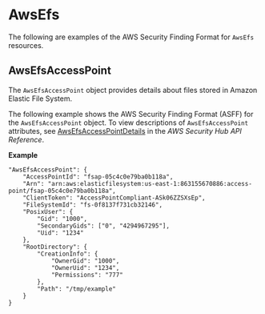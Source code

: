 # AwsEfs<a name="asff-resourcedetails-awsefs"></a>

The following are examples of the AWS Security Finding Format for `AwsEfs` resources\.

## AwsEfsAccessPoint<a name="asff-resourcedetails-awsefsaccesspoint"></a>

The `AwsEfsAccessPoint` object provides details about files stored in Amazon Elastic File System\.

The following example shows the AWS Security Finding Format \(ASFF\) for the `AwsEfsAccessPoint` object\. To view descriptions of `AwsEfsAccessPoint` attributes, see [AwsEfsAccessPointDetails](https://docs.aws.amazon.com/securityhub/1.0/APIReference/API_AwsEfsAccessPointDetails.html) in the *AWS Security Hub API Reference*\.

**Example**

```
"AwsEfsAccessPoint": { 
	"AccessPointId": "fsap-05c4c0e79ba0b118a",
	"Arn": "arn:aws:elasticfilesystem:us-east-1:863155670886:access-point/fsap-05c4c0e79ba0b118a",
	"ClientToken": "AccessPointCompliant-ASk06ZZSXsEp",
	"FileSystemId": "fs-0f8137f731cb32146",
	"PosixUser": {
		"Gid": "1000",
		"SecondaryGids": ["0", "4294967295"],
		"Uid": "1234"
	},
	"RootDirectory": {
		"CreationInfo": {
			"OwnerGid": "1000",
			"OwnerUid": "1234",
			"Permissions": "777"
		},
		"Path": "/tmp/example"
	}
}
```